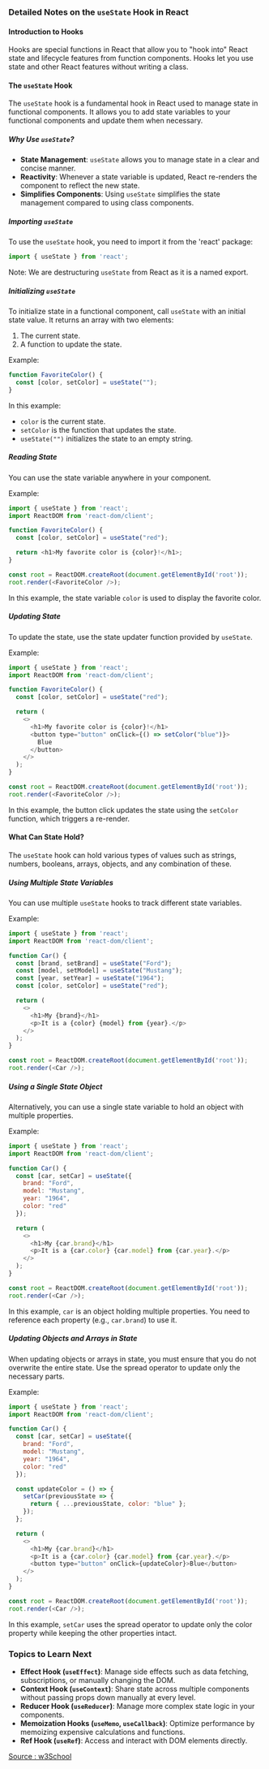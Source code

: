 ### Detailed Notes on the `useState` Hook in React

#### Introduction to Hooks
Hooks are special functions in React that allow you to "hook into" React state and lifecycle features from function components. Hooks let you use state and other React features without writing a class.

#### The `useState` Hook
The `useState` hook is a fundamental hook in React used to manage state in functional components. It allows you to add state variables to your functional components and update them when necessary.

##### Why Use `useState`?
- **State Management**: `useState` allows you to manage state in a clear and concise manner.
- **Reactivity**: Whenever a state variable is updated, React re-renders the component to reflect the new state.
- **Simplifies Components**: Using `useState` simplifies the state management compared to using class components.

##### Importing `useState`
To use the `useState` hook, you need to import it from the 'react' package:

```javascript
import { useState } from 'react';
```
Note: We are destructuring `useState` from React as it is a named export.

##### Initializing `useState`
To initialize state in a functional component, call `useState` with an initial state value. It returns an array with two elements:
1. The current state.
2. A function to update the state.

Example:
```javascript
function FavoriteColor() {
  const [color, setColor] = useState("");
}
```
In this example:
- `color` is the current state.
- `setColor` is the function that updates the state.
- `useState("")` initializes the state to an empty string.

##### Reading State
You can use the state variable anywhere in your component.

Example:
```javascript
import { useState } from 'react';
import ReactDOM from 'react-dom/client';

function FavoriteColor() {
  const [color, setColor] = useState("red");

  return <h1>My favorite color is {color}!</h1>;
}

const root = ReactDOM.createRoot(document.getElementById('root'));
root.render(<FavoriteColor />);
```
In this example, the state variable `color` is used to display the favorite color.

##### Updating State
To update the state, use the state updater function provided by `useState`.

Example:
```javascript
import { useState } from 'react';
import ReactDOM from 'react-dom/client';

function FavoriteColor() {
  const [color, setColor] = useState("red");

  return (
    <>
      <h1>My favorite color is {color}!</h1>
      <button type="button" onClick={() => setColor("blue")}>
        Blue
      </button>
    </>
  );
}

const root = ReactDOM.createRoot(document.getElementById('root'));
root.render(<FavoriteColor />);
```
In this example, the button click updates the state using the `setColor` function, which triggers a re-render.

#### What Can State Hold?
The `useState` hook can hold various types of values such as strings, numbers, booleans, arrays, objects, and any combination of these.

##### Using Multiple State Variables
You can use multiple `useState` hooks to track different state variables.

Example:
```javascript
import { useState } from 'react';
import ReactDOM from 'react-dom/client';

function Car() {
  const [brand, setBrand] = useState("Ford");
  const [model, setModel] = useState("Mustang");
  const [year, setYear] = useState("1964");
  const [color, setColor] = useState("red");

  return (
    <>
      <h1>My {brand}</h1>
      <p>It is a {color} {model} from {year}.</p>
    </>
  );
}

const root = ReactDOM.createRoot(document.getElementById('root'));
root.render(<Car />);
```

##### Using a Single State Object
Alternatively, you can use a single state variable to hold an object with multiple properties.

Example:
```javascript
import { useState } from 'react';
import ReactDOM from 'react-dom/client';

function Car() {
  const [car, setCar] = useState({
    brand: "Ford",
    model: "Mustang",
    year: "1964",
    color: "red"
  });

  return (
    <>
      <h1>My {car.brand}</h1>
      <p>It is a {car.color} {car.model} from {car.year}.</p>
    </>
  );
}

const root = ReactDOM.createRoot(document.getElementById('root'));
root.render(<Car />);
```
In this example, `car` is an object holding multiple properties. You need to reference each property (e.g., `car.brand`) to use it.

##### Updating Objects and Arrays in State
When updating objects or arrays in state, you must ensure that you do not overwrite the entire state. Use the spread operator to update only the necessary parts.

Example:
```javascript
import { useState } from 'react';
import ReactDOM from 'react-dom/client';

function Car() {
  const [car, setCar] = useState({
    brand: "Ford",
    model: "Mustang",
    year: "1964",
    color: "red"
  });

  const updateColor = () => {
    setCar(previousState => {
      return { ...previousState, color: "blue" };
    });
  };

  return (
    <>
      <h1>My {car.brand}</h1>
      <p>It is a {car.color} {car.model} from {car.year}.</p>
      <button type="button" onClick={updateColor}>Blue</button>
    </>
  );
}

const root = ReactDOM.createRoot(document.getElementById('root'));
root.render(<Car />);
```
In this example, `setCar` uses the spread operator to update only the color property while keeping the other properties intact.

### Topics to Learn Next
- **Effect Hook (`useEffect`)**: Manage side effects such as data fetching, subscriptions, or manually changing the DOM.
- **Context Hook (`useContext`)**: Share state across multiple components without passing props down manually at every level.
- **Reducer Hook (`useReducer`)**: Manage more complex state logic in your components.
- **Memoization Hooks (`useMemo`, `useCallback`)**: Optimize performance by memoizing expensive calculations and functions.
- **Ref Hook (`useRef`)**: Access and interact with DOM elements directly.

[Source : w3School](https://www.w3schools.com/react/react_usestate.asp)
